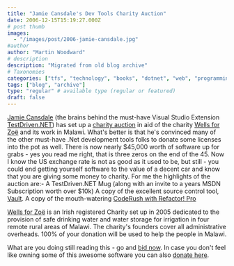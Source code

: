 ```yaml
---
title: "Jamie Cansdale's Dev Tools Charity Auction"
date: 2006-12-15T15:19:27.000Z
# post thumb
images:
  - "/images/post/2006-jamie-cansdale.jpg"
#author
author: "Martin Woodward"
# description
description: "Migrated from old blog archive"
# Taxonomies
categories: ["tfs", "technology", "books", "dotnet", "web", "programming"]
tags: ["blog", "archive"]
type: "regular" # available type (regular or featured)
draft: false
---
```

[Jamie Cansdale](http://weblogs.asp.net/nunitaddin/) (the brains behind the must-have Visual Studio Extension [TestDriven.NET](http://www.testdriven.net/)) has set up a [charity auction](http://weblogs.asp.net/nunitaddin/archive/2006/12/14/net-developer-software-charity-auction.aspx) in aid of the charity [Wells for Zoë](http://www.wellsforzoe.org) and its work in Malawi.  What's better is that he's convinced many of the other must-have .Net development tools folks to donate some licenses into the pot as well.  There is now nearly $45,000 worth of software up for grabs - yes you read me right, that is three zeros on the end of the 45.  Now I know the US exchange rate is not as good as it used to be, but still - you could end getting yourself software to the value of a decent car and know that you are giving some money to charity.  For me the highlights of the auction are:-  A TestDriven.NET Mug (along with an invite to a years MSDN Subscription worth over $10k) A copy of the excellent source control tool, [Vault](http://sourcegear.com/vault/index.html). A copy of the mouth-watering [CodeRush with Refactor! Pro](http://www.devexpress.com/Products/NET/IDETools/CodeRush/)  

[Wells for Zoë](http://www.wellsforzoe.org/) is an Irish registered Charity set up in 2005 dedicated to the provision of safe drinking water and water storage for irrigation in four remote rural areas of Malawi.  The charity's founders cover all administrative overheads. 100% of your donation will be used to help the people in Malawi. 

What are you doing still reading this - go and [bid now](http://weblogs.asp.net/nunitaddin/archive/2006/12/14/net-developer-software-charity-auction.aspx).  In case you don't feel like owning some of this awesome software you can also [donate here](http://www.wellsforzoe.org/donations.htm).